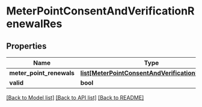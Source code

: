 # MeterPointConsentAndVerificationRenewalRes

## Properties
Name | Type | Description | Notes
------------ | ------------- | ------------- | -------------
**meter_point_renewals** | [**list[MeterPointConsentAndVerificationRenewal]**](MeterPointConsentAndVerificationRenewal.md) |  | [optional] 
**valid** | **bool** |  | [optional] 

[[Back to Model list]](../README.md#documentation-for-models) [[Back to API list]](../README.md#documentation-for-api-endpoints) [[Back to README]](../README.md)

